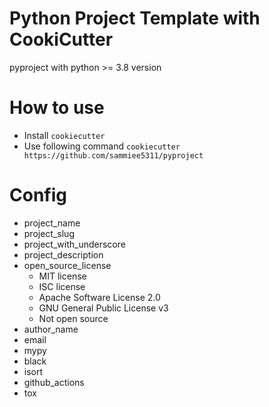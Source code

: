 # Python Project Template with CookiCutter

pyproject with python >= 3.8 version

# How to use
- Install `cookiecutter`
- Use following command `cookiecutter https://github.com/sammiee5311/pyproject`

# Config
- project_name
- project_slug
- project_with_underscore
- project_description
- open_source_license
    - MIT license
    - ISC license
    - Apache Software License 2.0
    - GNU General Public License v3
    - Not open source
- author_name
- email
- mypy
- black
- isort
- github_actions
- tox